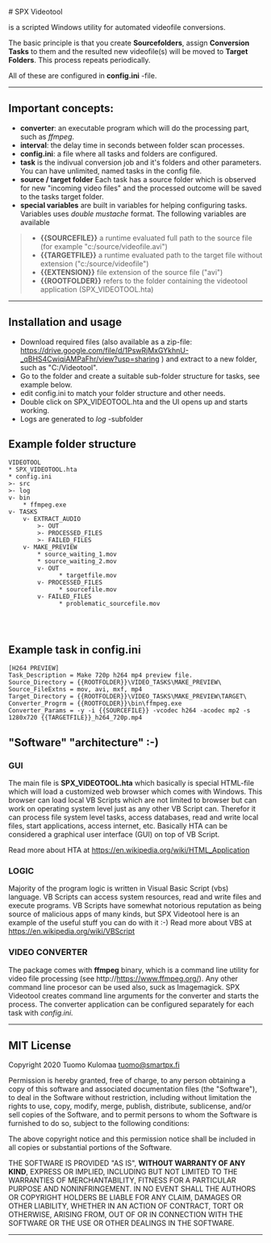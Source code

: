 ﻿﻿﻿﻿﻿# SPX Videotoolis a scripted Windows utility for automated videofile conversions.The basic principle is that you create **Sourcefolders**, assign **Conversion Tasks** to them and the resulted new videofile(s) will be moved to **Target Folders**. This process repeats periodically.All of these are configured in **config.ini** -file.---## Important concepts:- **converter**: an executable program which will do the processing part, such as *ffmpeg*.- **interval**: the delay time in seconds between folder scan processes.- **config.ini**: a file where all tasks and folders are configured.- **task** is the indivual conversion job and it's folders and other parameters. You can have unlimited, named tasks in the config file.- **source / target folder** Each task has a source folder which is observed for new "incoming video files" and the processed outcome will be saved to the tasks target folder.- **special variables** are built in variables for helping configuring tasks. Variables uses _double mustache_ format. The following variables are available>- **{{SOURCEFILE}}** a runtime evaluated full path to the source file (for example "c:/source/videofile.avi")>-  **{{TARGETFILE}}** a runtime evaluated path to the target file without extension ("c:/source/videofile")>- **{{EXTENSION}}** file extension of the source file ("avi")>- **{{ROOTFOLDER}}** refers to the folder containing the videotool application (SPX_VIDEOTOOL.hta)---## Installation and usage- Download required files (also available as a zip-file: https://drive.google.com/file/d/1PswRjMxGYkhnU-_qBHS4CwiqiAMPaFhr/view?usp=sharing ) and extract to a new folder, such as "C:/Videotool".- Go to the folder and create a suitable sub-folder structure for tasks, see example below.- edit config.ini to match your folder structure and other needs.- Double click on SPX_VIDEOTOOL.hta and the UI opens up and starts working.- Logs are generated to _log_ -subfolder## Example folder structure```VIDEOTOOL* SPX_VIDEOTOOL.hta* config.ini>- src>- logv- bin    * ffmpeg.exev- TASKS    v- EXTRACT_AUDIO        >- OUT        >- PROCESSED_FILES        >- FAILED_FILES    v- MAKE_PREVIEW        * source_waiting_1.mov        * source_waiting_2.mov        v- OUT              * targetfile.mov        v- PROCESSED_FILES              * sourcefile.mov        v- FAILED_FILES              * problematic_sourcefile.mov```## Example task in config.ini```[H264 PREVIEW]Task_Description = Make 720p h264 mp4 preview file.Source_Directory = {{ROOTFOLDER}}\VIDEO_TASKS\MAKE_PREVIEW\Source_FileExtns = mov, avi, mxf, mp4Target_Directory = {{ROOTFOLDER}}\VIDEO_TASKS\MAKE_PREVIEW\TARGET\Converter_Progrm = {{ROOTFOLDER}}\bin\ffmpeg.exeConverter_Params = -y -i {{SOURCEFILE}} -vcodec h264 -acodec mp2 -s 1280x720 {{TARGETFILE}}_h264_720p.mp4```## "Software" "architecture" :-)### GUIThe main file is **SPX_VIDEOTOOL.hta** which basically is special HTML-file which will load a customized web browser which comes with Windows. This browser can load local VB Scripts which are not limited to browser but can work on operating system level just as any other VB Script can. Therefor it can process file system level tasks, access databases, read and write local files, start applications, access internet, etc. Basically HTA can be considered a graphical user interface (GUI) on top of VB Script.Read more about HTA at https://en.wikipedia.org/wiki/HTML_Application### LOGICMajority of the program logic is written in Visual Basic Script (vbs) language. VB Scripts can access system resources, read and write files and execute programs.  VB Scripts have somewhat notorious reputation as being source of malicious apps of many kinds, but SPX Videotool here is an example of the useful stuff you can do with it :-) Read more about VBS at https://en.wikipedia.org/wiki/VBScript### VIDEO CONVERTERThe package comes with **ffmpeg** binary, which is a command line utility for video file processing (see http://https://www.ffmpeg.org/). Any other command line procesor can be used also, suck as Imagemagick. SPX Videotool creates command line arguments for the converter and starts the process. The converter application can be configured separately for each task with _config.ini._---## MIT LicenseCopyright 2020 Tuomo Kulomaa <tuomo@smartpx.fi>Permission is hereby granted, free of charge, to any person obtaining a copy of this software and associated documentation files (the "Software"), to deal in the Software without restriction, including without limitation the rights to use, copy, modify, merge, publish, distribute, sublicense, and/or sell copies of the Software, and to permit persons to whom the Software is furnished to do so, subject to the following conditions:The above copyright notice and this permission notice shall be included in all copies or substantial portions of the Software. THE SOFTWARE IS PROVIDED "AS IS", **WITHOUT WARRANTY OF ANY KIND**, EXPRESS OR IMPLIED, INCLUDING BUT NOT LIMITED TO THE WARRANTIES OF  MERCHANTABILITY, FITNESS FOR A PARTICULAR PURPOSE AND NONINFRINGEMENT. IN NO EVENT SHALL THE AUTHORS OR COPYRIGHT HOLDERS BE LIABLE FOR ANY CLAIM, DAMAGES OR OTHER LIABILITY, WHETHER IN AN ACTION OF CONTRACT, TORT OR OTHERWISE, ARISING FROM, OUT OF OR IN CONNECTION WITH THE SOFTWARE OR THE USE OR OTHER DEALINGS IN THE SOFTWARE. ---